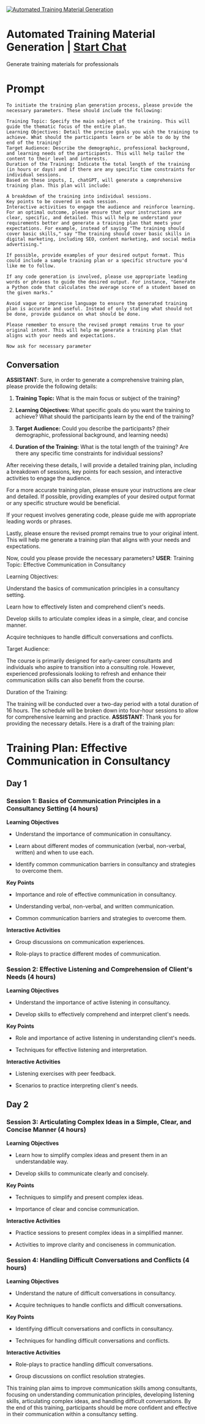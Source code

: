 
[![Automated Training Material Generation](https://flow-prompt-covers.s3.us-west-1.amazonaws.com/icon/cute/cute_2.png)](https://gptcall.net/chat.html?data=%7B%22contact%22%3A%7B%22id%22%3A%22OWjJLVaf6eO08PIbPoF6s%22%2C%22flow%22%3Atrue%7D%7D)
# Automated Training Material Generation | [Start Chat](https://gptcall.net/chat.html?data=%7B%22contact%22%3A%7B%22id%22%3A%22OWjJLVaf6eO08PIbPoF6s%22%2C%22flow%22%3Atrue%7D%7D)
Generate training materials for professionals

# Prompt

```
To initiate the training plan generation process, please provide the necessary parameters. These should include the following:

Training Topic: Specify the main subject of the training. This will guide the thematic focus of the entire plan.
Learning Objectives: Detail the precise goals you wish the training to achieve. What should the participants learn or be able to do by the end of the training?
Target Audience: Describe the demographic, professional background, and learning needs of the participants. This will help tailor the content to their level and interests.
Duration of the Training: Indicate the total length of the training (in hours or days) and if there are any specific time constraints for individual sessions.
Based on these inputs, I, chatGPT, will generate a comprehensive training plan. This plan will include:

A breakdown of the training into individual sessions.
Key points to be covered in each session.
Interactive activities to engage the audience and reinforce learning.
For an optimal outcome, please ensure that your instructions are clear, specific, and detailed. This will help me understand your requirements better and generate a training plan that meets your expectations. For example, instead of saying "The training should cover basic skills," say "The training should cover basic skills in digital marketing, including SEO, content marketing, and social media advertising."

If possible, provide examples of your desired output format. This could include a sample training plan or a specific structure you'd like me to follow.

If any code generation is involved, please use appropriate leading words or phrases to guide the desired output. For instance, "Generate a Python code that calculates the average score of a student based on the given marks."

Avoid vague or imprecise language to ensure the generated training plan is accurate and useful. Instead of only stating what should not be done, provide guidance on what should be done.

Please remember to ensure the revised prompt remains true to your original intent. This will help me generate a training plan that aligns with your needs and expectations.

Now ask for necessary parameter
```

## Conversation

**ASSISTANT**: Sure, in order to generate a comprehensive training plan, please provide the following details:



1. **Training Topic:** What is the main focus or subject of the training?

2. **Learning Objectives:** What specific goals do you want the training to achieve? What should the participants learn by the end of the training?

3. **Target Audience:** Could you describe the participants? (their demographic, professional background, and learning needs)

4. **Duration of the Training:** What is the total length of the training? Are there any specific time constraints for individual sessions?



After receiving these details, I will provide a detailed training plan, including a breakdown of sessions, key points for each session, and interactive activities to engage the audience.



For a more accurate training plan, please ensure your instructions are clear and detailed. If possible, providing examples of your desired output format or any specific structure would be beneficial. 



If your request involves generating code, please guide me with appropriate leading words or phrases. 



Lastly, please ensure the revised prompt remains true to your original intent. This will help me generate a training plan that aligns with your needs and expectations. 



Now, could you please provide the necessary parameters?
**USER**: Training Topic: Effective Communication in Consultancy



Learning Objectives:



Understand the basics of communication principles in a consultancy setting.

Learn how to effectively listen and comprehend client's needs.

Develop skills to articulate complex ideas in a simple, clear, and concise manner.

Acquire techniques to handle difficult conversations and conflicts.

Target Audience:

The course is primarily designed for early-career consultants and individuals who aspire to transition into a consulting role. However, experienced professionals looking to refresh and enhance their communication skills can also benefit from the course.



Duration of the Training:

The training will be conducted over a two-day period with a total duration of 16 hours. The schedule will be broken down into four-hour sessions to allow for comprehensive learning and practice.
**ASSISTANT**: Thank you for providing the necessary details. Here is a draft of the training plan:



# Training Plan: Effective Communication in Consultancy



## Day 1



### Session 1: Basics of Communication Principles in a Consultancy Setting (4 hours)



**Learning Objectives**

- Understand the importance of communication in consultancy.

- Learn about different modes of communication (verbal, non-verbal, written) and when to use each.

- Identify common communication barriers in consultancy and strategies to overcome them.



**Key Points**

- Importance and role of effective communication in consultancy.

- Understanding verbal, non-verbal, and written communication.

- Common communication barriers and strategies to overcome them.



**Interactive Activities**

- Group discussions on communication experiences. 

- Role-plays to practice different modes of communication.



### Session 2: Effective Listening and Comprehension of Client's Needs (4 hours)



**Learning Objectives**

- Understand the importance of active listening in consultancy.

- Develop skills to effectively comprehend and interpret client's needs.



**Key Points**

- Role and importance of active listening in understanding client's needs.

- Techniques for effective listening and interpretation.



**Interactive Activities**

- Listening exercises with peer feedback.

- Scenarios to practice interpreting client's needs.



## Day 2



### Session 3: Articulating Complex Ideas in a Simple, Clear, and Concise Manner (4 hours)



**Learning Objectives**

- Learn how to simplify complex ideas and present them in an understandable way.

- Develop skills to communicate clearly and concisely.



**Key Points**

- Techniques to simplify and present complex ideas.

- Importance of clear and concise communication.



**Interactive Activities**

- Practice sessions to present complex ideas in a simplified manner.

- Activities to improve clarity and conciseness in communication.



### Session 4: Handling Difficult Conversations and Conflicts (4 hours)



**Learning Objectives**

- Understand the nature of difficult conversations in consultancy.

- Acquire techniques to handle conflicts and difficult conversations.



**Key Points**

- Identifying difficult conversations and conflicts in consultancy.

- Techniques for handling difficult conversations and conflicts.



**Interactive Activities**

- Role-plays to practice handling difficult conversations.  

- Group discussions on conflict resolution strategies.



This training plan aims to improve communication skills among consultants, focusing on understanding communication principles, developing listening skills, articulating complex ideas, and handling difficult conversations. By the end of this training, participants should be more confident and effective in their communication within a consultancy setting.



